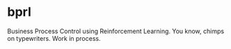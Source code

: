# bprl
Business Process Control using Reinforcement Learning. You know, chimps on typewriters. Work in process.
